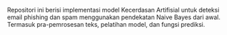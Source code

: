Repositori ini berisi implementasi model Kecerdasan Artifisial untuk deteksi email phishing dan spam menggunakan pendekatan Naive Bayes dari awal. Termasuk pra-pemrosesan teks, pelatihan model, dan fungsi prediksi.
